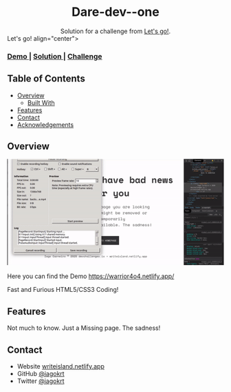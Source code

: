 <!-- Please update value in the {}  -->

<h1 align="center">Dare-dev--one</h1>

<div align="center">
   Solution for a challenge from  <a href="http://devchallenges.io" target="_blank">Let's go!</a>.
</div>Let's go! align="center">
  <h3>
    <a href="https://warrior4o4.netlify.app/">
      Demo
    </a>
    <span> | </span>
    <a href="https://github.com/iagokrt/dare-dev--one">
      Solution
    </a>
    <span> | </span>
    <a href="https://devchallenges.io/challenges/wBunSb7FPrIepJZAg0sY">
      Challenge
    </a>
  </h3>
</div>

<!-- TABLE OF CONTENTS -->

## Table of Contents

- [Overview](#overview)
  - [Built With](#built-with)
- [Features](#features)
- [Contact](#contact)
- [Acknowledgements](#acknowledgements)

<!-- OVERVIEW -->

## Overview

![preview](preview.gif)

Here you can find the Demo https://warrior4o4.netlify.app/ 

Fast and Furious HTML5/CSS3 Coding!

## Features

<!-- List the features of your application or follow the template. Don't share the figma file here :) -->

Not much to know. Just a Missing page. The sadness! 


## Contact

- Website [writeisland.netlify.app](https://writeisland.netlify.app)
- GitHub [@iagokrt](https://github.com/iagokrt)
- Twitter [@iagokrt](https://twitter.com/iagokrt)
